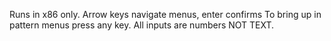 Runs in x86 only.
Arrow keys navigate menus, enter confirms
To bring up in pattern menus press any key.
All inputs are numbers NOT TEXT.

